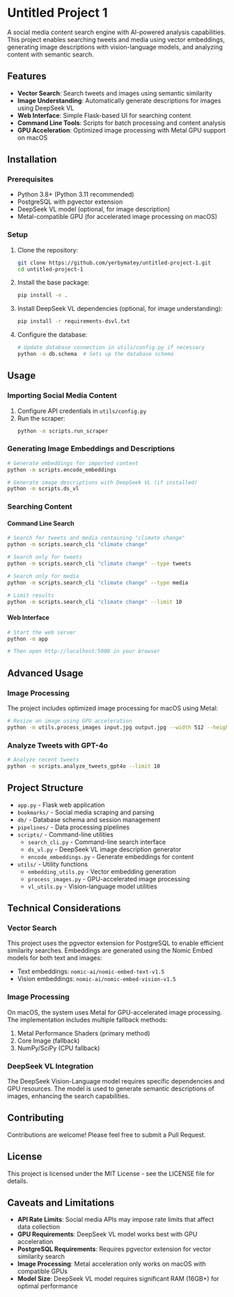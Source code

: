 # Untitled Project 1

A social media content search engine with AI-powered analysis capabilities. This project enables searching tweets and media using vector embeddings, generating image descriptions with vision-language models, and analyzing content with semantic search.

## Features

- **Vector Search**: Search tweets and images using semantic similarity
- **Image Understanding**: Automatically generate descriptions for images using DeepSeek VL
- **Web Interface**: Simple Flask-based UI for searching content
- **Command Line Tools**: Scripts for batch processing and content analysis
- **GPU Acceleration**: Optimized image processing with Metal GPU support on macOS

## Installation

### Prerequisites

- Python 3.8+ (Python 3.11 recommended)
- PostgreSQL with pgvector extension
- DeepSeek VL model (optional, for image description)
- Metal-compatible GPU (for accelerated image processing on macOS)

### Setup

1. Clone the repository:
   ```bash
   git clone https://github.com/yerbymatey/untitled-project-1.git
   cd untitled-project-1
   ```

2. Install the base package:
   ```bash
   pip install -e .
   ```

3. Install DeepSeek VL dependencies (optional, for image understanding):
   ```bash
   pip install -r requirements-dsvl.txt
   ```

4. Configure the database:
   ```bash
   # Update database connection in utils/config.py if necessary
   python -m db.schema  # Sets up the database schema
   ```

## Usage

### Importing Social Media Content

1. Configure API credentials in `utils/config.py`
2. Run the scraper:
   ```bash
   python -m scripts.run_scraper
   ```

### Generating Image Embeddings and Descriptions

```bash
# Generate embeddings for imported content
python -m scripts.encode_embeddings

# Generate image descriptions with DeepSeek VL (if installed)
python -m scripts.ds_vl
```

### Searching Content

#### Command Line Search

```bash
# Search for tweets and media containing "climate change"
python -m scripts.search_cli "climate change"

# Search only for tweets
python -m scripts.search_cli "climate change" --type tweets

# Search only for media
python -m scripts.search_cli "climate change" --type media

# Limit results
python -m scripts.search_cli "climate change" --limit 10
```

#### Web Interface

```bash
# Start the web server
python -m app

# Then open http://localhost:5000 in your browser
```

## Advanced Usage

### Image Processing

The project includes optimized image processing for macOS using Metal:

```bash
# Resize an image using GPU acceleration
python -m utils.process_images input.jpg output.jpg --width 512 --height 512
```

### Analyze Tweets with GPT-4o

```bash
# Analyze recent tweets
python -m scripts.analyze_tweets_gpt4o --limit 10
```

## Project Structure

- `app.py` - Flask web application
- `bookmarks/` - Social media scraping and parsing
- `db/` - Database schema and session management
- `pipelines/` - Data processing pipelines
- `scripts/` - Command-line utilities
  - `search_cli.py` - Command-line search interface
  - `ds_vl.py` - DeepSeek VL image description generator
  - `encode_embeddings.py` - Generate embeddings for content
- `utils/` - Utility functions
  - `embedding_utils.py` - Vector embedding generation
  - `process_images.py` - GPU-accelerated image processing
  - `vl_utils.py` - Vision-language model utilities

## Technical Considerations

### Vector Search

This project uses the pgvector extension for PostgreSQL to enable efficient similarity searches. Embeddings are generated using the Nomic Embed models for both text and images:

- Text embeddings: `nomic-ai/nomic-embed-text-v1.5`
- Vision embeddings: `nomic-ai/nomic-embed-vision-v1.5`

### Image Processing

On macOS, the system uses Metal for GPU-accelerated image processing. The implementation includes multiple fallback methods:

1. Metal Performance Shaders (primary method)
2. Core Image (fallback)
3. NumPy/SciPy (CPU fallback)

### DeepSeek VL Integration

The DeepSeek Vision-Language model requires specific dependencies and GPU resources. The model is used to generate semantic descriptions of images, enhancing the search capabilities.

## Contributing

Contributions are welcome! Please feel free to submit a Pull Request.

## License

This project is licensed under the MIT License - see the LICENSE file for details.

## Caveats and Limitations

- **API Rate Limits**: Social media APIs may impose rate limits that affect data collection
- **GPU Requirements**: DeepSeek VL model works best with GPU acceleration
- **PostgreSQL Requirements**: Requires pgvector extension for vector similarity search
- **Image Processing**: Metal acceleration only works on macOS with compatible GPUs
- **Model Size**: DeepSeek VL model requires significant RAM (16GB+) for optimal performance